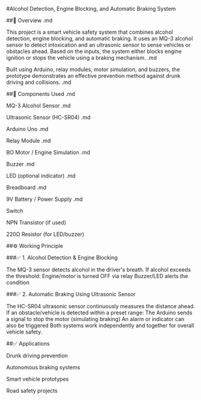 #Alcohol Detection, Engine Blocking, and Automatic Braking System  

##📌 Overview  .md

This project is a smart vehicle safety system that combines alcohol detection, engine blocking, and automatic braking. It uses an MQ-3 alcohol sensor to detect intoxication and an ultrasonic sensor to sense vehicles or obstacles ahead. Based on the inputs, the system either blocks engine ignition or stops the vehicle using a braking mechanism.  .md

Built using Arduino, relay modules, motor simulation, and buzzers, the prototype demonstrates an effective prevention method against drunk driving and collisions.  .md  

##🧩 Components Used  .md

MQ-3 Alcohol Sensor  .md

Ultrasonic Sensor (HC-SR04)  .md

Arduino Uno  .md

Relay Module  .md

BO Motor / Engine Simulation  .md

Buzzer  .md

LED (optional indicator)  .md

Breadboard  .md

9V Battery / Power Supply  .md

Switch 

NPN Transistor (if used)  

220Ω Resistor (for LED/buzzer)  

##⚙️ Working Principle   

###✅ 1. Alcohol Detection & Engine Blocking  

The MQ-3 sensor detects alcohol in the driver's breath.
If alcohol exceeds the threshold:
Engine/motor is turned OFF via relay
Buzzer/LED alerts the condition  

###✅ 2. Automatic Braking Using Ultrasonic Sensor  

The HC-SR04 ultrasonic sensor continuously measures the distance ahead.
If an obstacle/vehicle is detected within a preset range:
The Arduino sends a signal to stop the motor (simulating braking)
An alarm or indicator can also be triggered
Both systems work independently and together for overall vehicle safety.

##✅ Applications  

Drunk driving prevention  

Autonomous braking systems  

Smart vehicle prototypes  

Road safety projects  


